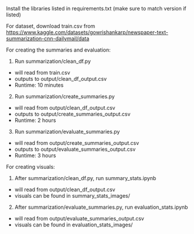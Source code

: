Install the libraries listed in requirements.txt (make sure to match version if listed)

For dataset, download train.csv from https://www.kaggle.com/datasets/gowrishankarp/newspaper-text-summarization-cnn-dailymail/data

For creating the summaries and evaluation:
1. Run summarization/clean_df.py
  - will read from train.csv
  - outputs to output/clean_df_output.csv
  - Runtime: 10 minutes
2. Run summarization/create_summaries.py
  - will read from output/clean_df_output.csv
  - outputs to output/create_summaries_output.csv
  - Runtime: 2 hours
3. Run summarization/evaluate_summaries.py
  - will read from output/create_summaries_output.csv
  - outputs to output/evaluate_summaries_output.csv
  - Runtime: 3 hours

For creating visuals:
1. After summarization/clean_df.py, run summary_stats.ipynb
  - will read from output/clean_df_output.csv
  - visuals can be found in summary_stats_images/
2. After summarization/evaluate_summaries.py, run evaluation_stats.ipynb
  - will read from output/evaluate_summaries_output.csv
  - visuals can be found in evaluation_stats_images/